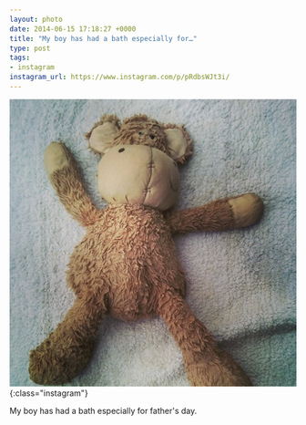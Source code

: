 ```yaml
---
layout: photo
date: 2014-06-15 17:18:27 +0000
title: "My boy has had a bath especially for…"
type: post
tags:
- instagram
instagram_url: https://www.instagram.com/p/pRdbsWJt3i/
---
```


![Instagram - pRdbsWJt3i](/img/pRdbsWJt3i.jpg){:class="instagram"}

My boy has had a bath especially for father's day.
